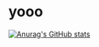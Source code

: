 # yooo
[![Anurag's GitHub stats](https://github-readme-stats.vercel.app/api?username=WatermelonOof)](https://github.com/anuraghazra/github-readme-stats)
